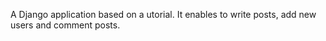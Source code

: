 A Django application based on a utorial. It enables to write posts, add new users and comment posts.
